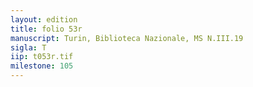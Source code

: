 ```yaml
---
layout: edition
title: folio 53r
manuscript: Turin, Biblioteca Nazionale, MS N.III.19
sigla: T
iip: t053r.tif
milestone: 105
---
```

